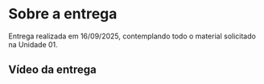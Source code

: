 # Sobre a entrega

Entrega realizada em 16/09/2025, contemplando todo o material solicitado na Unidade 01.

## Vídeo da entrega